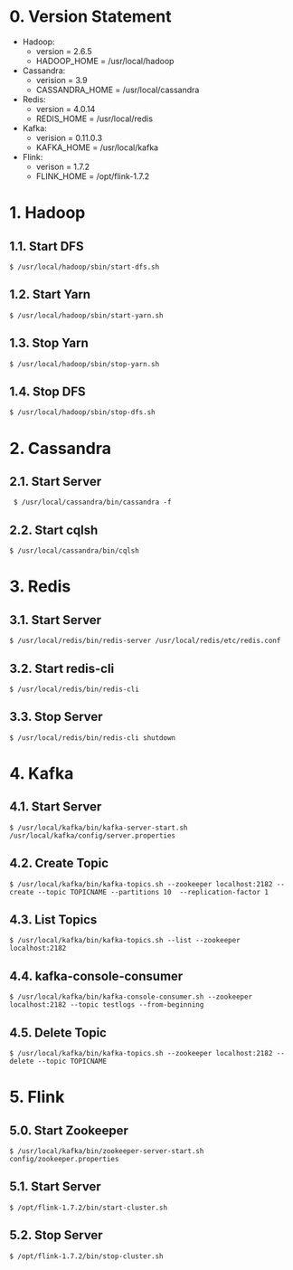 # 0. Version Statement 

- Hadoop:
    - version = 2.6.5	
    - HADOOP_HOME = /usr/local/hadoop
- Cassandra:	
    -  verision = 3.9	
    - CASSANDRA_HOME = /usr/local/cassandra
- Redis: 	
    - version = 4.0.14	
    - REDIS_HOME = /usr/local/redis
- Kafka: 	
    - verision = 0.11.0.3	
    - KAFKA_HOME  = /usr/local/kafka
- Flink: 	
    - verison = 1.7.2	
    - FLINK_HOME = /opt/flink-1.7.2

# 1. Hadoop 

## 1.1. Start DFS

```shell
$ /usr/local/hadoop/sbin/start-dfs.sh
```

## 1.2. Start Yarn

```shell
$ /usr/local/hadoop/sbin/start-yarn.sh
```

## 1.3. Stop Yarn

```shell
$ /usr/local/hadoop/sbin/stop-yarn.sh
```

## 1.4. Stop DFS

```shell
$ /usr/local/hadoop/sbin/stop-dfs.sh
```

# 2. Cassandra

## 2.1. Start Server

```shell
 $ /usr/local/cassandra/bin/cassandra -f
```

## 2.2. Start cqlsh

```shell
$ /usr/local/cassandra/bin/cqlsh
```



# 3. Redis

## 3.1. Start Server

```shell
$ /usr/local/redis/bin/redis-server /usr/local/redis/etc/redis.conf
```

## 3.2. Start redis-cli

```shell
$ /usr/local/redis/bin/redis-cli 
```

## 3.3. Stop Server

```shell
$ /usr/local/redis/bin/redis-cli shutdown

```

# 4. Kafka

## 4.1. Start Server

```shell
$ /usr/local/kafka/bin/kafka-server-start.sh   /usr/local/kafka/config/server.properties

```

## 4.2. Create Topic

```shell
$ /usr/local/kafka/bin/kafka-topics.sh --zookeeper localhost:2182 --create --topic TOPICNAME --partitions 10  --replication-factor 1

```

## 4.3. List Topics

```shell
$ /usr/local/kafka/bin/kafka-topics.sh --list --zookeeper localhost:2182

```

## 4.4. kafka-console-consumer

```shell
$ /usr/local/kafka/bin/kafka-console-consumer.sh --zookeeper localhost:2182 --topic testlogs --from-beginning

```

## 4.5. Delete Topic

```shell
$ /usr/local/kafka/bin/kafka-topics.sh --zookeeper localhost:2182 --delete --topic TOPICNAME

```



# 5. Flink
## 5.0. Start Zookeeper
```shell
$ /usr/local/kafka/bin/zookeeper-server-start.sh config/zookeeper.properties
```
## 5.1. Start Server

```shell
$ /opt/flink-1.7.2/bin/start-cluster.sh

```

## 5.2. Stop Server

```shell
$ /opt/flink-1.7.2/bin/stop-cluster.sh

```

